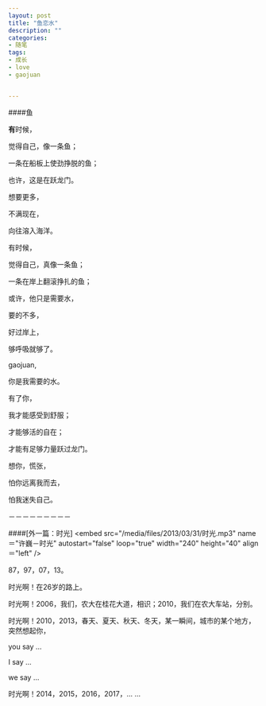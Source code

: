 ```yaml
---
layout: post
title: "鱼恋水"
description: ""
categories:
- 随笔
tags:
- 成长
- love
- gaojuan


---
```


####鱼

**有**时候，

觉得自己，像一条鱼；

一条在船板上使劲挣脱的鱼；

也许，这是在跃龙门。

想要更多，

不满现在，

向往溶入海洋。


有时候，

觉得自己，真像一条鱼；

一条在岸上翻滚挣扎的鱼；

或许，他只是需要水，

要的不多，

好过岸上，

够呼吸就够了。


gaojuan,

你是我需要的水。

有了你，

我才能感受到舒服；

才能够活的自在；

才能有足够力量跃过龙门。


想你，慌张，

怕你远离我而去，

怕我迷失自己。


－－－－－－－－－

####[外一篇：时光]
<embed src="/media/files/2013/03/31/时光.mp3" name＝"许巍－时光" autostart="false" loop="true" width="240" height="40" align＝"left" />

87，97，07，13。

时光啊！在26岁的路上。

时光啊！2006，我们，农大在桂花大道，相识；2010，我们在农大车站，分别。

时光啊！2010，2013，春天、夏天、秋天、冬天，某一瞬间，城市的某个地方，突然想起你，

you say … 

I say …
  
we say … 

时光啊！2014，2015，2016，2017，… …




